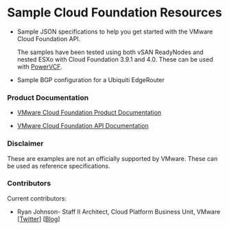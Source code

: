 # Sample Cloud Foundation Resources
- Sample JSON specifications to help you get started with the VMware Cloud Foundation API.

	The samples have been tested using both vSAN ReadyNodes and nested ESXo with Cloud Foundation 3.9.1 and 4.0. These can be used with <a href="https://github.com/powervcf" target="_blank">PowerVCF</a>.

- Sample BGP configuration for a Ubiquiti EdgeRouter

### Product Documentation

* <a href="https://docs.vmware.com/en/VMware-Cloud-Foundation" target="_blank">VMware Cloud Foundation Product Documentation</a>

* <a href="https://code.vmware.com/apis/723/vmware-cloud-foundation" target="_blank">VMware Cloud Foundation API Documentation</a>

### Disclaimer
These are examples are not an officially supported by VMware. These can be used as reference specifications.

### Contributors
Current contributors:

* Ryan Johnson- Staff II Architect, Cloud Platform Business Unit, VMware \[[Twitter](https://twitter.com/tenthirtyam)\] \[[Blog](https://tenthirtyam.org)\]
